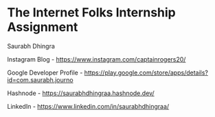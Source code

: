 
# The Internet Folks Internship Assignment

Saurabh Dhingra

Instagram Blog - https://www.instagram.com/captainrogers20/

Google Developer Profile - https://play.google.com/store/apps/details?id=com.saurabh.journo

Hashnode - https://saurabhdhingraa.hashnode.dev/

LinkedIn - https://www.linkedin.com/in/saurabhdhingraa/



